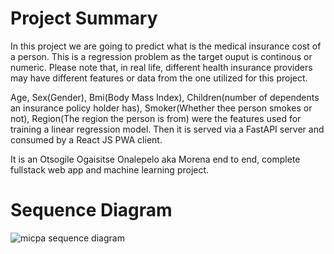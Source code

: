 # Project Summary
In this project we are going to predict what is the medical insurance cost of a person. This is a regression problem as the target ouput is continous or numeric. Please note that, in real life, different health insurance providers may have different features or data from the one utilized for this project.   

Age, Sex(Gender), Bmi(Body Mass Index), Children(number of dependents an insurance policy holder has), Smoker(Whether thee person smokes or not), Region(The region the person is from) were the features used for training a linear regression model. Then it is served via a FastAPI server and consumed by a React JS PWA client.


It is an Otsogile Ogaisitse Onalepelo aka Morena end to end, complete fullstack web app and machine learning project.


# Sequence Diagram
![micpa sequence diagram](https://user-images.githubusercontent.com/20603329/180643128-cbc88b33-a373-4e79-b6ba-1438dd6f0171.png)
